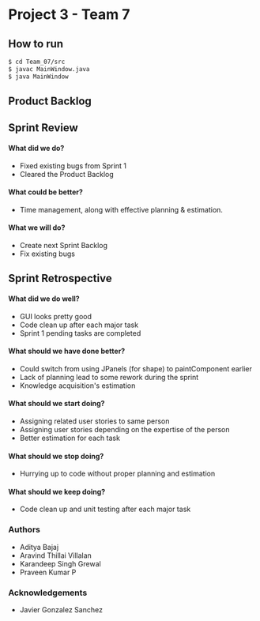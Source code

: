 # Project 3 - Team 7

## How to run
```sh
$ cd Team_07/src
$ javac MainWindow.java
$ java MainWindow
```

## Product Backlog


## Sprint Review
#### What did we do?
- Fixed existing bugs from Sprint 1
- Cleared the Product Backlog

#### What could be better?
- Time management, along with effective planning & estimation.

#### What we will do?
- Create next Sprint Backlog
- Fix existing bugs

## Sprint Retrospective

#### What did we do well?
- GUI looks pretty good
- Code clean up after each major task
- Sprint 1 pending tasks are completed

#### What should we have done better?
- Could switch from using JPanels (for shape) to paintComponent earlier
- Lack of planning lead to some rework during the sprint
- Knowledge acquisition's estimation

#### What should we start doing?
- Assigning related user stories to same person
- Assigning user stories depending on the expertise of the person
- Better estimation for each task

#### What should we stop doing?
- Hurrying up to code without proper planning and estimation

#### What should we keep doing? 
- Code clean up and unit testing after each major task


### Authors
- Aditya Bajaj
- Aravind Thillai Villalan
- Karandeep Singh Grewal
- Praveen Kumar P

### Acknowledgements
- Javier Gonzalez Sanchez
